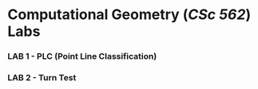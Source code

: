 # Computational Geometry (_CSc 562_) Labs

### LAB 1 - PLC (Point Line Classification)
### LAB 2 - Turn Test
